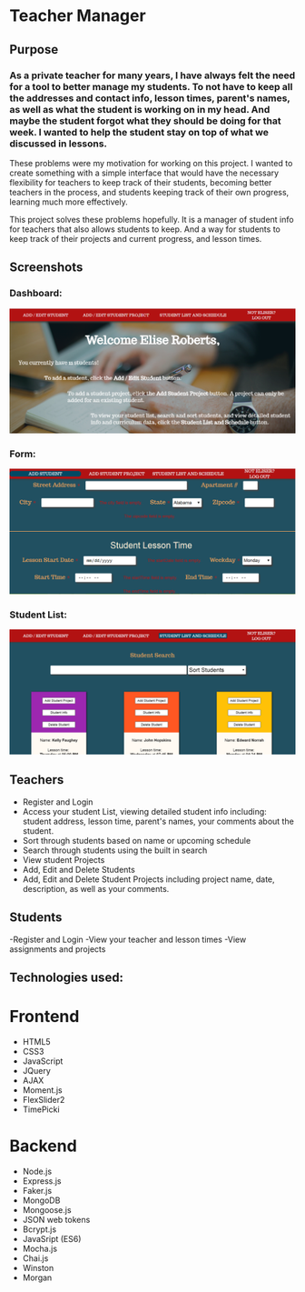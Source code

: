 # Teacher Manager


## Purpose 

### As a private teacher for many years, I have always felt the need for a tool to better manage my students. To not have to keep all the addresses and contact info, lesson times, parent's names, as well as what the student is working on in my head. And maybe the student forgot what they should be doing for that week. I wanted to help the student stay on top of what we discussed in lessons. 

These problems were my motivation for working on this project. I wanted to create something with a simple interface that would have the necessary flexibility for teachers to keep track of their students, becoming better teachers in the process, and students keeping track of their own progress, learning much more effectively.

This project solves these problems hopefully. It is a manager of student info for teachers that also allows students to keep. And a way for students to keep track of their projects and current progress, and lesson times. 



## Screenshots



### Dashboard: 

![Dashboard Screenshot](https://github.com/Juliafin/backend_node_capstone_curriculum_and_student_manager/blob/master/Docs/Curriculum_%20Dashboard.png)




### Form: 

![Form Screenshot](https://github.com/Juliafin/backend_node_capstone_curriculum_and_student_manager/blob/master/Docs/Curriculum_form.png)




### Student List:

![Student List Screenshot](https://github.com/Juliafin/backend_node_capstone_curriculum_and_student_manager/blob/master/Docs/Curriculum_Student_List.png)

## Teachers

- Register and Login
- Access your student List, viewing detailed student info including: student address, lesson time, parent's names, your comments about the student.
- Sort through students based on name or upcoming schedule
- Search through students using the built in search
- View student Projects
- Add, Edit and Delete Students
- Add, Edit and Delete Student Projects including project name, date, description, as well as your comments.


## Students

-Register and Login
-View your teacher and lesson times
-View assignments and projects


## Technologies used: 

# Frontend

- HTML5
- CSS3
- JavaScript
- JQuery
- AJAX
- Moment.js
- FlexSlider2
- TimePicki


# Backend

- Node.js
- Express.js
- Faker.js
- MongoDB
- Mongoose.js
- JSON web tokens
- Bcrypt.js
- JavaSript (ES6)
- Mocha.js
- Chai.js
- Winston
- Morgan

